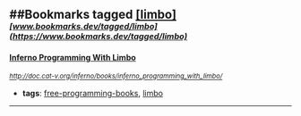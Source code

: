 ##Bookmarks tagged [[limbo]](https://www.bookmarks.dev?q=[limbo])
_<sup><sup>[www.bookmarks.dev/tagged/limbo](https://www.bookmarks.dev/tagged/limbo)</sup></sup>_
---
#### [Inferno Programming With Limbo](http://doc.cat-v.org/inferno/books/inferno_programming_with_limbo/)
_<sup>http://doc.cat-v.org/inferno/books/inferno_programming_with_limbo/</sup>_

* **tags**: [free-programming-books](../tagged/free-programming-books.md), [limbo](../tagged/limbo.md)
---
